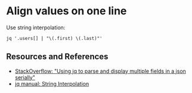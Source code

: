 # Align values on one line

Use string interpolation:

```shell
jq '.users[] | "\(.first) \(.last)"'
```

## Resources and References

- [StackOverflow: "Using jq to parse and display multiple fields in a json serially"](https://stackoverflow.com/questions/28164849/using-jq-to-parse-and-display-multiple-fields-in-a-json-serially)
- [jq manual: String Interpolation](http://stedolan.github.io/jq/manual/#Stringinterpolation-%5C%28foo%29)
